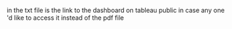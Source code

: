 in the txt file is the link to the dashboard on tableau public in case any one 'd like to  access it instead of the pdf file 

